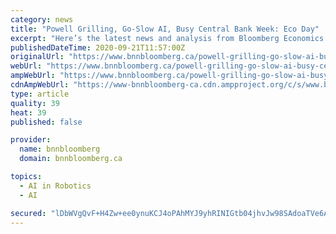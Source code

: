 ```yaml
---
category: news
title: "Powell Grilling, Go-Slow AI, Busy Central Bank Week: Eco Day"
excerpt: "Here’s the latest news and analysis from Bloomberg Economics to help you start the day: Federal Reserve Chair Jerome Powell and Treasury Secretary Steven Mnuchin are set to be grilled by lawmakers Tuesday on the need for more stimulus to shore up the U."
publishedDateTime: 2020-09-21T11:57:00Z
originalUrl: "https://www.bnnbloomberg.ca/powell-grilling-go-slow-ai-busy-central-bank-week-eco-day-1.1496974"
webUrl: "https://www.bnnbloomberg.ca/powell-grilling-go-slow-ai-busy-central-bank-week-eco-day-1.1496974"
ampWebUrl: "https://www.bnnbloomberg.ca/powell-grilling-go-slow-ai-busy-central-bank-week-eco-day-1.1496974.amp.html"
cdnAmpWebUrl: "https://www-bnnbloomberg-ca.cdn.ampproject.org/c/s/www.bnnbloomberg.ca/powell-grilling-go-slow-ai-busy-central-bank-week-eco-day-1.1496974.amp.html"
type: article
quality: 39
heat: 39
published: false

provider:
  name: bnnbloomberg
  domain: bnnbloomberg.ca

topics:
  - AI in Robotics
  - AI

secured: "lDbWVgQvF+H4Zw+ee0ynuKCJ4oPAhMYJ9yhRINIGtb04jhvJw98SAdoaTVe6AKPw91DkAq4xh7B1LOvhI/E0ii/kWK0lqsZ1hJFr8GzTwOSnPvDXv6zBJeL3CHrUNvz3kpMWaXhUcgVVPyf1XjLmol/l2Rbfhkkj1HUaI6Uag4t8bQzJ9pGhKRsZfwaBztLd68Vqu/Pb+DLCmRBgQOwlytQOIPqbyFbUAKh3hE6PKqMkweSH2oe7sIwJTblFrXMSdPgCpgTITClcZi4n8rEG/+/PVRp2n9gUZHCREyvS/ETdXHdZNN7aFdS05FTwOZvSPrEGYkMFsefq6KX9jIxIvCIvSfn/JMED0DVTxbprfPw=;EvtJqCVPkLRaxF+qzBUHBw=="
---
```



